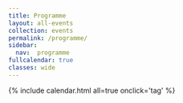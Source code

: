 ```yaml
---
title: Programme
layout: all-events
collection: events
permalink: /programme/
sidebar:
  nav:  programme
fullcalendar: true
classes: wide
---
```


{% include calendar.html all=true onclick='tag' %}
